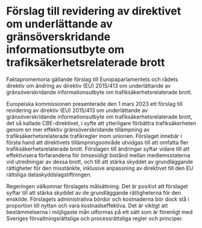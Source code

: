 # Förslag till revidering av direktivet om underlättande av gränsöverskridande informationsutbyte om trafiksäkerhetsrelaterade brott

Faktapromemoria gällande förslag till Europaparlamentets och rådets direktiv om ändring av direktiv (EU) 2015/413 om underlättande av gränsöverskridande informationsutbyte om trafiksäkerhetsrelaterade brott.

Europeiska kommissionen presenterade den 1 mars 2023 ett förslag till revidering av direktiv (EU) 2015/413 om underlättande av gränsöverskridande informationsutbyte om trafiksäkerhetsrelaterade brott, det så kallade CBE\-direktivet, i syfte att ytterligare förbättra trafiksäkerheten genom en mer effektiv gränsöverskridande tillämpning av trafiksäkerhetsrelaterade trafikregler inom unionen. Förslaget innebär i första hand att direktivets tillämpningsområde utvidgas till att omfatta fler trafiksäkerhetsrelaterade brott. Förslagen till ändringar syftar vidare till att effektivisera förfarandena för ömsesidigt bistånd mellan medlemsstaterna vid utredningar av dessa brott, och till att stärka skyddet av grundläggande rättigheter för den misstänkte, inklusive anpassning av direktivet till den EU rättsliga dataskyddslagstiftningen.

Regeringen välkomnar förslagets målsättning. Det är positivt att förslaget syftar till att stärka skyddet av de grundläggande rättigheterna för den enskilde. Förslagets administrativa bördor och kostnaderna bör dock stå i proportion till nyttan och vara kostnadseffektiva. Det är viktigt att bestämmelserna i möjligaste mån utformas på ett sätt som är förenligt med Sveriges förvaltningsrättsliga och processrättsliga regler och principer.
